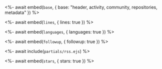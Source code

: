 <%- await embed(`base`, { base: "header, activity, community, repositories, metadata" }) %>

<%- await embed(`lines`, { lines: true }) %>

<%- await embed(`languages`, { languages: true }) %>

<%- await embed(`followup`, { followup: true }) %>

<%- await include(`partials/rss.ejs`) %>

<%- await embed(`stars`, { stars: true }) %>
